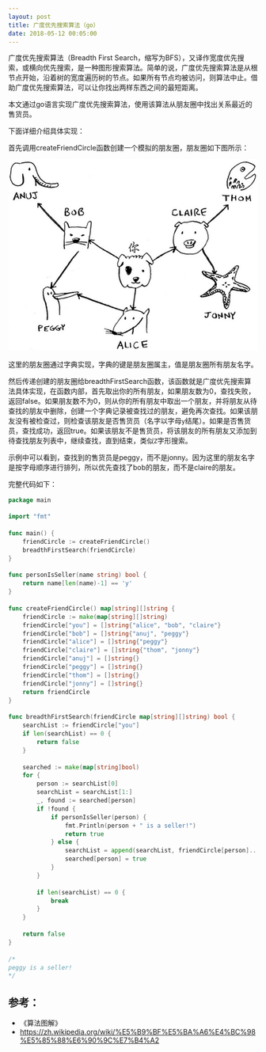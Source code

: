 ```yaml
---
layout: post
title: 广度优先搜索算法（go）
date: 2018-05-12 00:05:00
---
```


广度优先搜索算法（Breadth First Search，缩写为BFS），又译作宽度优先搜索，或横向优先搜索，是一种图形搜索算法。简单的说，广度优先搜索算法是从根节点开始，沿着树的宽度遍历树的节点。如果所有节点均被访问，则算法中止。借助广度优先搜索算法，可以让你找出两样东西之间的最短距离。

本文通过go语言实现广度优先搜索算法，使用该算法从朋友圈中找出关系最近的售货员。

下面详细介绍具体实现：

首先调用createFriendCircle函数创建一个模拟的朋友圈，朋友圈如下图所示：

![](./image/bfs_graph.jpg)

这里的朋友圈通过字典实现，字典的键是朋友圈属主，值是朋友圈所有朋友名字。

然后传递创建的朋友圈给breadthFirstSearch函数，该函数就是广度优先搜索算法具体实现，在函数内部，首先取出你的所有朋友，如果朋友数为0，查找失败，返回false。如果朋友数不为0，则从你的所有朋友中取出一个朋友，并将朋友从待查找的朋友中删除，创建一个字典记录被查找过的朋友，避免再次查找。如果该朋友没有被检查过，则检查该朋友是否售货员（名字以字母`y`结尾）。如果是否售货员，查找成功，返回true。如果该朋友不是售货员，将该朋友的所有朋友又添加到待查找朋友列表中，继续查找，直到结束，类似`Z`字形搜索。

示例中可以看到，查找到的售货员是peggy，而不是jonny。因为这里的朋友名字是按字母顺序进行排列，所以优先查找了bob的朋友，而不是claire的朋友。

完整代码如下：

```go
package main

import "fmt"

func main() {
    friendCircle := createFriendCircle()
    breadthFirstSearch(friendCircle)
}

func personIsSeller(name string) bool {
    return name[len(name)-1] == 'y'
}

func createFriendCircle() map[string][]string {
    friendCircle := make(map[string][]string)
    friendCircle["you"] = []string{"alice", "bob", "claire"}
    friendCircle["bob"] = []string{"anuj", "peggy"}
    friendCircle["alice"] = []string{"peggy"}
    friendCircle["claire"] = []string{"thom", "jonny"}
    friendCircle["anuj"] = []string{}
    friendCircle["peggy"] = []string{}
    friendCircle["thom"] = []string{}
    friendCircle["jonny"] = []string{}
    return friendCircle
}

func breadthFirstSearch(friendCircle map[string][]string) bool {
    searchList := friendCircle["you"]
    if len(searchList) == 0 {
        return false
    }

    searched := make(map[string]bool)
    for {
        person := searchList[0]
        searchList = searchList[1:]
        _, found := searched[person]
        if !found {
            if personIsSeller(person) {
                fmt.Println(person + " is a seller!")
                return true
            } else {
                searchList = append(searchList, friendCircle[person]...)
                searched[person] = true
            }
        }

        if len(searchList) == 0 {
            break
        }
    }

    return false
}

/*
peggy is a seller!
*/

```

## 参考：

- 《算法图解》
- https://zh.wikipedia.org/wiki/%E5%B9%BF%E5%BA%A6%E4%BC%98%E5%85%88%E6%90%9C%E7%B4%A2